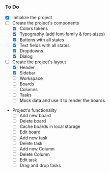 ### To Do

- [x] Initialize the project
- [ ] Create the project's components
  - [x] Colors tokens
  - [x] Typography (add font-family & font-sizes)
  <!-- We will use Radix headless components -->
  - [x] Buttons with all states
  - [x] Text fields with all states
  - [x] Dropdowns
  - [x] Dialog
- [ ] Create the project's layout
  - [x] Header
  - [x] Sidebar
  - [ ] Workspace
  - [ ] Boards
  - [ ] Columns
  - [ ] Tasks
  - [ ] Mock data and use it to render the boards
- Project's functionality
  - [ ] Add new board
  - [ ] Delete board
  - [ ] Cache boards in local storage
  - [ ] Edit board
  - [ ] Add new task
  - [ ] Delete task
  - [ ] Add new Column
  - [ ] Delete Column
  - [ ] Edit task
  - [ ] Drag and drop tasks
